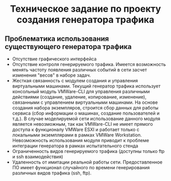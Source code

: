 <h1 align="center">
  Техническое задание по проекту создания генератора трафика
</h1>

## Проблематика использования существующего генератора трафика
- Отсутствие графического интерфейса
- Отсутствие контроля генерируемого трафика. Имеется возможность менять частоту появления различных событий в сети засчет изменения "весов" в наборе задач.
- Жесткая связанность с модулем создания и управления виртуальными машинами. Текущий генератор трафика использует консольный модуль VMWare-CLI для управления различными действиями (создание, удаление, копирование, изменение), связанными с управлением виртуальными машинами. На основе создания набора экземпляров, строится сбор данных для работы сервиса (сбор информации о машинах, создание пользователей и т.д.). В случае моделируемой сети использование данного модуля является невозможным, так как VMWare-CLI не имеет прямого доступа к функционалу VMWare ESXI и работает только с локальными экземплярами в рамках VMWare Workstation. Невозможность использования модуля приводит к проблеме интеграции генератора в рамках испытательного стенда
- Ограниченность видов генерируемого трафика (доступны только ftp и ssh взаимодействия)
- Удаленность от имитации реальной работы сети. Предоставленное ПО имеет функционал случайного по времени генерирования различных видов трафика (ssh, ftp).
